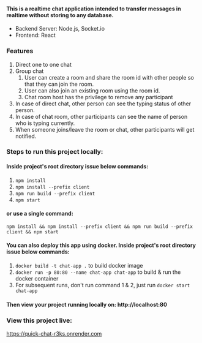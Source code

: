 #### This is a realtime chat application intended to transfer messages in realtime without storing to any database.   
* Backend Server: Node.js, Socket.io
* Frontend: React

### Features
1. Direct one to one chat
2. Group chat
   1. User can create a room and share the room id with other people so that they can join the room.
   2. User can also join an existing room using the room id.
   3. Chat room host has the privilege to remove any participant
3. In case of direct chat, other person can see the typing status of other person.
4. In case of chat room, other participants can see the name of person who is typing currently.
5. When someone joins/leave the room or chat, other participants will get notified.

### Steps to run this project locally:

#### Inside project's root directory issue below commands:
1. ```npm install```
2. ```npm install --prefix client```
3. ```npm run build --prefix client```
4. ```npm start```

#### or use a single command:
```npm install && npm install --prefix client && npm run build --prefix client && npm start```

#### You can also deploy this app using docker. Inside project's root directory issue below commands:
1. ```docker build -t chat-app .``` to build docker image
2. ```docker run -p 80:80 --name chat-app chat-app``` to build & run the docker container
3. For subsequent runs, don't run command 1 & 2, just run ```docker start chat-app```

####  Then view your project running locally on: http://localhost:80

### View this project live:

https://quick-chat-r3ks.onrender.com

